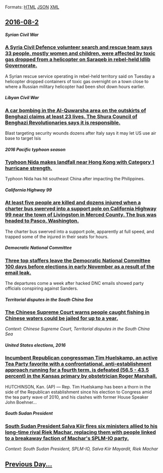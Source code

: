 
Formats: [HTML](2016/08/2/index.html)  [JSON](2016/08/2/index.json)  [XML](2016/08/2/index.xml)  

## [2016-08-2](/news/2016/08/2/index.md)

##### Syrian Civil War
### [A Syria Civil Defence volunteer search and rescue team says 33 people, mostly women and children, were affected by toxic gas dropped from a helicopter on Saraqeb in rebel-held Idlib Governorate. ](/news/2016/08/2/a-syria-civil-defence-volunteer-search-and-rescue-team-says-33-people-mostly-women-and-children-were-affected-by-toxic-gas-dropped-from-a.md)
A Syrian rescue service operating in rebel-held territory said on Tuesday a helicopter dropped containers of toxic gas overnight on a town close to where a Russian military helicopter had been shot down hours earlier.

##### Libyan Civil War
### [A car bombing in the Al-Quwarsha area on the outskirts of Benghazi claims at least 23 lives. The Shura Council of Benghazi Revolutionaries says it is responsible. ](/news/2016/08/2/a-car-bombing-in-the-al-quwarsha-area-on-the-outskirts-of-benghazi-claims-at-least-23-lives-the-shura-council-of-benghazi-revolutionaries-s.md)
Blast targeting security wounds dozens after Italy says it may let US use air base to target Isis 

##### 2016 Pacific typhoon season
### [Typhoon Nida makes landfall near Hong Kong with Category 1 hurricane strength. ](/news/2016/08/2/typhoon-nida-makes-landfall-near-hong-kong-with-category-1-hurricane-strength.md)
Typhoon Nida has hit southeast China after impacting the Philippines.

##### California Highway 99
### [At least five people are killed and dozens injured when a charter bus swerved into a support pole on California Highway 99 near the town of Livingston in Merced County. The bus was headed to Pasco, Washington. ](/news/2016/08/2/at-least-five-people-are-killed-and-dozens-injured-when-a-charter-bus-swerved-into-a-support-pole-on-california-highway-99-near-the-town-of.md)
The charter bus swerved into a support pole, apparently at full speed, and trapped some of the injured in their seats for hours.

##### Democratic National Committee
### [Three top staffers leave the Democratic National Committee 100 days before elections in early November as a result of the email leak. ](/news/2016/08/2/three-top-staffers-leave-the-democratic-national-committee-100-days-before-elections-in-early-november-as-a-result-of-the-email-leak.md)
The departures come a week after hacked DNC emails showed party officials conspiring against Sanders.

##### Territorial disputes in the South China Sea
### [The Chinese Supreme Court warns people caught fishing in Chinese waters could be jailed for up to a year. ](/news/2016/08/2/the-chinese-supreme-court-warns-people-caught-fishing-in-chinese-waters-could-be-jailed-for-up-to-a-year.md)
_Context: Chinese Supreme Court, Territorial disputes in the South China Sea_

##### United States elections, 2016
### [Incumbent Republican congressman Tim Huelskamp, an active Tea Party favorite with a confrontational, anti-establishment approach running for a fourth term, is defeated (56.5 - 43.5 percent) in the Kansas primary by obstetrician Roger Marshall. ](/news/2016/08/2/incumbent-republican-congressman-tim-huelskamp-an-active-tea-party-favorite-with-a-confrontational-anti-establishment-approach-running-for.md)
HUTCHINSON, Kan. (AP) — Rep. Tim Huelskamp has been a thorn in the side of the Republican establishment since his election to Congress amid the tea party wave of 2010, and his clashes with former House Speaker John Boehner…

##### South Sudan President
### [South Sudan President Salva Kiir fires six ministers allied to his long-time rival Riek Machar, replacing them with people linked to a breakaway faction of Machar's SPLM-IO party. ](/news/2016/08/2/south-sudan-president-salva-kiir-fires-six-ministers-allied-to-his-long-time-rival-riek-machar-replacing-them-with-people-linked-to-a-break.md)
_Context: South Sudan President, SPLM-IO, Salva Kiir Mayardit, Riek Machar_

## [Previous Day...](/news/2016/08/1/index.md)

